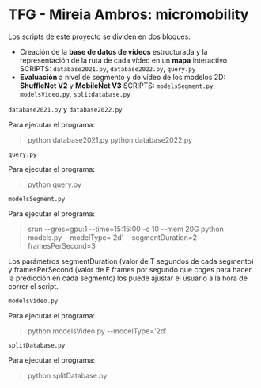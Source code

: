 TFG - Mireia Ambros: micromobility
===================================================
Los scripts de este proyecto se dividen en dos bloques:
* Creación de la **base de datos de vídeos** estructurada y la representación de la ruta de cada vídeo en un **mapa** interactivo
SCRIPTS: `database2021.py`, `database2022.py`, `query.py`
* **Evaluación** a nivel de segmento y de vídeo de los modelos 2D: **ShuffleNet V2** y **MobileNet V3**
SCRIPTS: `modelsSegment.py`, `modelsVideo.py`, `splitdatabase.py`

`database2021.py` y `database2022.py`

Para ejecutar el programa: 
>python database2021.py
>python database2022.py

`query.py`

Para ejecutar el programa: 
>python query.py

`modelsSegment.py`

Para ejecutar el programa: 
>srun --gres=gpu:1 --time=15:15:00 -c 10 --mem 20G python models.py --modelType='2d' --segmentDuration=2 --framesPerSecond=3
>
Los parámetros segmentDuration (valor de T segundos de cada segmento) y framesPerSecond (valor de F frames por segundo que coges para hacer la predicción en cada segmento) los puede ajustar el usuario a la hora de correr el script.

`modelsVideo.py`

Para ejecutar el programa: 
>python modelsVideo.py --modelType='2d'

`splitDatabase.py`

Para ejecutar el programa: 
>python splitDatabase.py
